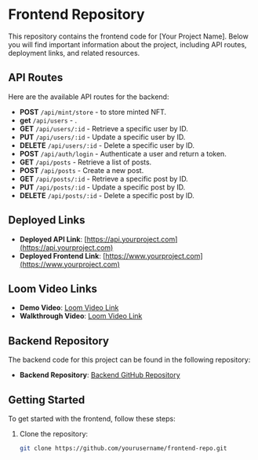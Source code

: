 # Frontend Repository

This repository contains the frontend code for [Your Project Name]. Below you will find important information about the project, including API routes, deployment links, and related resources.

## API Routes

Here are the available API routes for the backend:

- **POST** `/api/mint/store` - to store minted NFT.
- **get** `/api/users` - .
- **GET** `/api/users/:id` - Retrieve a specific user by ID.
- **PUT** `/api/users/:id` - Update a specific user by ID.
- **DELETE** `/api/users/:id` - Delete a specific user by ID.
- **POST** `/api/auth/login` - Authenticate a user and return a token.
- **GET** `/api/posts` - Retrieve a list of posts.
- **POST** `/api/posts` - Create a new post.
- **GET** `/api/posts/:id` - Retrieve a specific post by ID.
- **PUT** `/api/posts/:id` - Update a specific post by ID.
- **DELETE** `/api/posts/:id` - Delete a specific post by ID.

## Deployed Links

- **Deployed API Link**: [https://api.yourproject.com](https://api.yourproject.com)
- **Deployed Frontend Link**: [https://www.yourproject.com](https://www.yourproject.com)

## Loom Video Links

- **Demo Video**: [Loom Video Link](https://www.loom.com/share/your-video-id)
- **Walkthrough Video**: [Loom Video Link](https://www.loom.com/share/your-video-id)

## Backend Repository

The backend code for this project can be found in the following repository:

- **Backend Repository**: [Backend GitHub Repository](https://github.com/yourusername/backend-repo)

## Getting Started

To get started with the frontend, follow these steps:

1. Clone the repository:
   ```bash
   git clone https://github.com/yourusername/frontend-repo.git
